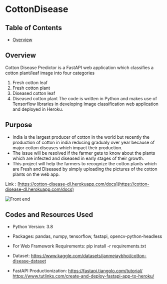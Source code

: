 # CottonDisease

## Table of Contents
 * [Overview](#overview)


## Overview
Cotton Disease Predictor is a FastAPI web application which classifies a cotton plant/leaf image into four categories
1. Fresh cotton leaf
2. Fresh cotton plant
3. Diseased cotton leaf
4. Diseased cotton plant
The code is written in Python and makes use of Tensorflow libraries in developing Image classification web application and deployed in Heroku.

## Purpose
* India is the largest producer of cotton in the world but recently the production of cotton in india reducing gradualy over year because of major cotton diseases  which impact their production.
*  The issue will be resolved  if the farmer gets to know about the plants which are infected and diseased in early stages of their growth.
*  This project will help the farmers to recognize the cotton plants which are Fresh and Diseased by simply uploading the pictures of the cotton plants on the web app.


Link : [https://cotton-disease-dl.herokuapp.com/docs](https://cotton-disease-dl.herokuapp.com/docs)


![Front end](https://imgur.com/aE4S8TD.png)

## Codes and Resources Used
* Python Version: 3.8
* Packages: pandas, numpy, tensorflow, fastapi, opencv-python-headless

* For Web Framework Requirements: pip install -r requirements.txt
* Dataset: https://www.kaggle.com/datasets/janmejaybhoi/cotton-disease-dataset
* FastAPI Productionization:
 https://fastapi.tiangolo.com/tutorial/
 https://www.tutlinks.com/create-and-deploy-fastapi-app-to-heroku/
 
 
 
 
 
